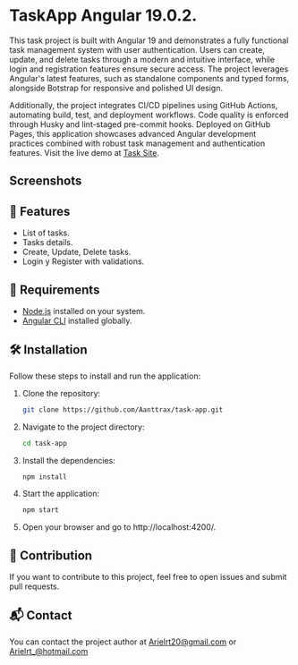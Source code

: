 # TaskApp Angular 19.0.2.

<!-- ![Portfolio logo](./screenShot/screenshot1.webp) -->

This task project is built with Angular 19 and demonstrates a fully functional task management system with user authentication. Users can create, update, and delete tasks through a modern and intuitive interface, while login and registration features ensure secure access. The project leverages Angular's latest features, such as standalone components and typed forms, alongside Botstrap for responsive and polished UI design.

Additionally, the project integrates CI/CD pipelines using GitHub Actions, automating build, test, and deployment workflows. Code quality is enforced through Husky and lint-staged pre-commit hooks. Deployed on GitHub Pages, this application showcases advanced Angular development practices combined with robust task management and authentication features. Visit the live demo at [Task Site](https://).

## Screenshots

<!-- ![Screenshot 2](./screenShot/screenshot2.webp) -->
<!-- ![Screenshot 3](./screenShot/screenshot3.webp) -->
<!-- ![Screenshot 4](./screenShot/screenshot4.webp) -->

## 🚀 Features

- List of tasks.
- Tasks details.
- Create, Update, Delete tasks.
- Login y Register with validations.

## 📝 Requirements

- [Node.js](https://nodejs.org/) installed on your system.
- [Angular CLI](https://cli.angular.io/) installed globally.

## 🛠️ Installation

Follow these steps to install and run the application:

1.  Clone the repository:

    ```bash
    git clone https://github.com/Aanttrax/task-app.git
    ```

2.  Navigate to the project directory:

    ```bash
    cd task-app
    ```

3.  Install the dependencies:

    ```bash
    npm install
    ```

4.  Start the application:

    ```bash
    npm start
    ```

5.  Open your browser and go to http://localhost:4200/.

## 🤝 Contribution

If you want to contribute to this project, feel free to open issues and submit pull requests.

## 📬 Contact

You can contact the project author at Arielrt20@gmail.com or Arielrt_@hotmail.com

<!-- ng add @ngx-env/builder -->
